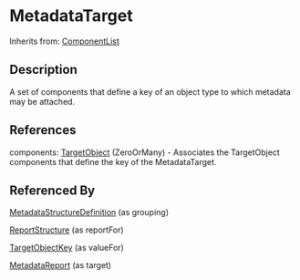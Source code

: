 
# MetadataTarget

Inherits from: [ComponentList](../Base/ComponentList.md)



## Description

A set of components that define a key of an object type to which metadata may be attached.




## References

components: [TargetObject](TargetObject.md) (ZeroOrMany) - Associates the TargetObject components that define the key of the MetadataTarget.



## Referenced By

[MetadataStructureDefinition](MetadataStructureDefinition.md) (as grouping)

[ReportStructure](ReportStructure.md) (as reportFor)

[TargetObjectKey](TargetObjectKey.md) (as valueFor)

[MetadataReport](MetadataReport.md) (as target)


